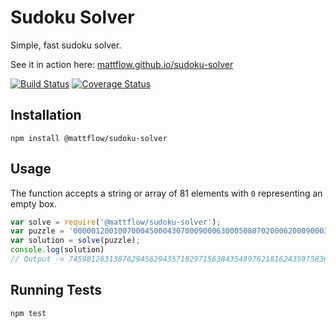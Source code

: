 # Sudoku Solver

Simple, fast sudoku solver.

See it in action here: [mattflow.github.io/sudoku-solver](https://mattflow.github.io/sudoku-solver)

[![Build Status](https://travis-ci.org/mattflow/sudoku-solver.svg?branch=master)](https://travis-ci.org/mattflow/sudoku-solver)
[![Coverage Status](https://coveralls.io/repos/github/mattflow/sudoku-solver/badge.svg?branch=master)](https://coveralls.io/github/mattflow/sudoku-solver?branch=master)

## Installation

`npm install @mattflow/sudoku-solver`

## Usage

The function accepts a string or array of 81 elements with `0` representing
an empty box.

```js
var solve = require('@mattflow/sudoku-solver');
var puzzle = '000001200100700045000430700090006300050807020006200090003019000970004006002500000';
var solution = solve(puzzle);
console.log(solution)
// Output -> 745981263138762945629435718297156384354897621816243597583619472971324856462578139
```

## Running Tests

`npm test`

